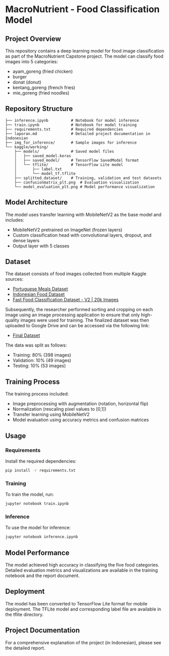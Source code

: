 # MacroNutrient - Food Classification Model

## Project Overview
This repository contains a deep learning model for food image classification as part of the MacroNutrient Capstone project. The model can classify food images into 5 categories:
- ayam_goreng (fried chicken)
- burger
- donat (donut)
- kentang_goreng (french fries)
- mie_goreng (fried noodles)

## Repository Structure
```
├── inference.ipynb          # Notebook for model inference
├── train.ipynb              # Notebook for model training
├── requirements.txt         # Required dependencies
├── laporan.md               # Detailed project documentation in Indonesian
├── img_for_inference/       # Sample images for inference
└── kaggle/working/
    ├── models/              # Saved model files
    │   ├── saved_model.keras
    │   ├── saved_model/     # TensorFlow SavedModel format
    │   └── tflite/          # TensorFlow Lite model
    │       ├── label.txt
    │       └── model_tf.tflite
    ├── splitted_dataset/    # Training, validation and test datasets
    ├── confusionmatrix_plt.png  # Evaluation visualization
    └── model_evaluation_plt.png # Model performance visualization
```

## Model Architecture
The model uses transfer learning with MobileNetV2 as the base model and includes:
- MobileNetV2 pretrained on ImageNet (frozen layers)
- Custom classification head with convolutional layers, dropout, and dense layers
- Output layer with 5 classes

## Dataset
The dataset consists of food images collected from multiple Kaggle sources:
- [Portuguese Meals Dataset](https://www.kaggle.com/datasets/catarinaantelo/portuguese-meals)
- [Indonesian Food Dataset](https://www.kaggle.com/datasets/rizkyyk/dataset-food-classification)
- [Fast Food Classification Dataset - V2 | 20k Images](https://www.kaggle.com/datasets/utkarshsaxenadn/fast-food-classification-dataset)

Subsequently, the researcher performed sorting and cropping on each image using an image processing application to ensure that only high-quality images were used for training. The finalized dataset was then uploaded to Google Drive and can be accessed via the following link:
- [Final Dataset](https://drive.google.com/file/d/1WSKVHCrDwPnqFau175P5ehI-h4Glog1o/view?usp=sharing)


The data was split as follows:
- Training: 80% (398 images)
- Validation: 10% (49 images)
- Testing: 10% (53 images)

## Training Process
The training process included:
- Image preprocessing with augmentation (rotation, horizontal flip)
- Normalization (rescaling pixel values to [0,1])
- Transfer learning using MobileNetV2
- Model evaluation using accuracy metrics and confusion matrices

## Usage

### Requirements
Install the required dependencies:
```bash
pip install -r requirements.txt
```

### Training
To train the model, run:
```bash
jupyter notebook train.ipynb
```

### Inference
To use the model for inference:
```bash
jupyter notebook inference.ipynb
```

## Model Performance
The model achieved high accuracy in classifying the five food categories. Detailed evaluation metrics and visualizations are available in the training notebook and the report document.

## Deployment
The model has been converted to TensorFlow Lite format for mobile deployment. The TFLite model and corresponding label file are available in the tflite directory.

## Project Documentation
For a comprehensive explanation of the project (in Indonesian), please see the detailed report.